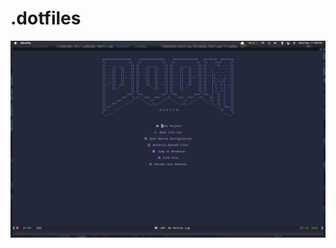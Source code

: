# .dotfiles
![Screenshot 2021-11-06 at 11.06.13 PM](https://github.com/wolfakix/.dotfiles/blob/master/Screenshot%202021-11-06%20at%2011.06.13%20PM.png?raw=true)
